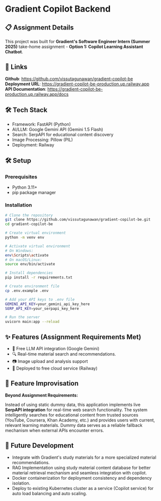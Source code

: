 # Gradient Copilot Backend

## 📋 Assignment Details
This project was built for **Gradient's Software Engineer Intern (Summer 2025)** take-home assignment - **Option 1: Copilot Learning Assistant Chatbot**.

## 🔗 Links
**Github**: https://github.com/vissutagunawan/gradient-copilot-be \
**Deployment URL**: https://gradient-copilot-be-production.up.railway.app \
**API Documentation**: https://gradient-copilot-be-production.up.railway.app/docs

## 🛠️ Tech Stack
- Framework: FastAPI (Python)
- AI/LLM: Google Gemini API (Gemini 1.5 Flash)
- Search: SerpAPI for educational content discovery
- Image Processing: Pillow (PIL)
- Deployment: Railway

## 🛠️ Setup

### Prerequisites
- Python 3.11+
- pip package manager

### Installation
```bash
# Clone the repository
git clone https://github.com/vissutagunawan/gradient-copilot-be.git
cd gradient-copilot-be

# Create virtual environment
python -m venv env

# Activate virtual environment
# On Windows:
env\Scripts\activate
# On macOS/Linux:
source env/bin/activate

# Install dependencies
pip install -r requirements.txt

# Create environment file
cp .env.example .env

# Add your API keys to .env file
GEMINI_API_KEY=your_gemini_api_key_here
SERP_API_KEY=your_serpapi_key_here

# Run the server
uvicorn main:app --reload
```

## ✨ Features (Assignment Requirements Met)
- 🤖 Free LLM API integration (Google Gemini)
- 🔍 Real-time material search and recommendations.
- 📷 Image upload and analysis support
- 🚀 Deployed to free cloud service (Railway)

## 🚀 Feature Improvisation
**Beyond Assignment Requirements:**

Instead of using static dummy data, this application implements live **SerpAPI integration** for real-time web search functionality. The system intelligently searches for educational content from trusted sources (YouTube, Coursera, Khan Academy, etc.) and provides users with current, relevant learning materials. Dummy data serves as a reliable fallback mechanism when external APIs encounter errors.

## 🔮 Future Development
- Integrate with Gradient's study materials for a more specialized material recommendations.
- RAG Implementation using study material content database for better material retrieval mechanism and seamless integration with copilot.
- Docker containerization for deployment consistency and dependency isolation.
- Deploy to existing Kubernetes cluster as a service (Copilot service) for auto load balancing and auto scaling.